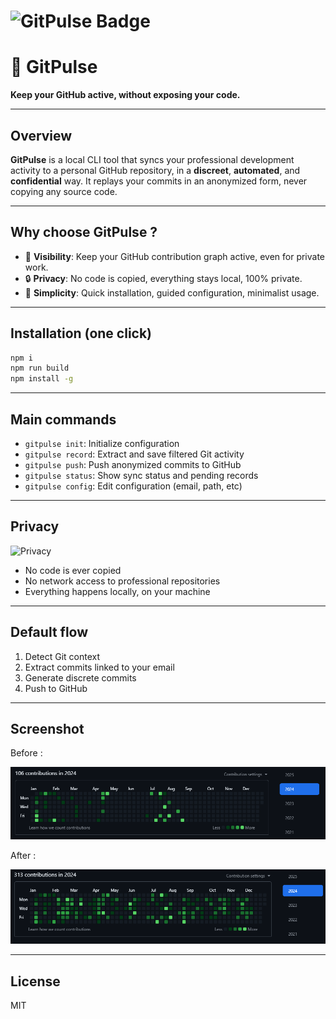 # ![GitPulse Badge](https://img.shields.io/badge/GitHub%20Activity-Synced%20by%20GitPulse-brightgreen)

# 🚀 GitPulse

**Keep your GitHub active, without exposing your code.**

---

## Overview

**GitPulse** is a local CLI tool that syncs your professional development activity to a personal GitHub repository, in a **discreet**, **automated**, and **confidential** way. It replays your commits in an anonymized form, never copying any source code.

---

## Why choose GitPulse ?

- 👀 **Visibility**: Keep your GitHub contribution graph active, even for private work.
- 🔒 **Privacy**: No code is copied, everything stays local, 100% private.
- 🧘 **Simplicity**: Quick installation, guided configuration, minimalist usage.

---

## Installation (one click)

```bash
npm i
npm run build
npm install -g
```

---

## Main commands

- `gitpulse init`: Initialize configuration
- `gitpulse record`: Extract and save filtered Git activity
- `gitpulse push`: Push anonymized commits to GitHub
- `gitpulse status`: Show sync status and pending records
- `gitpulse config`: Edit configuration (email, path, etc)

---

## Privacy

![Privacy](https://img.shields.io/badge/100%25%20private-0%25%20code%20shared-blue)

 - No code is ever copied
 - No network access to professional repositories
 - Everything happens locally, on your machine
 

---

## Default flow

1. Detect Git context
2. Extract commits linked to your email
3. Generate discrete commits
4. Push to GitHub

---

## Screenshot

Before :

![Before](img/gitpulse-demo-2024.png)

After :

![After](img/gitpulse-demo-2024-after.png)

---

## License

MIT